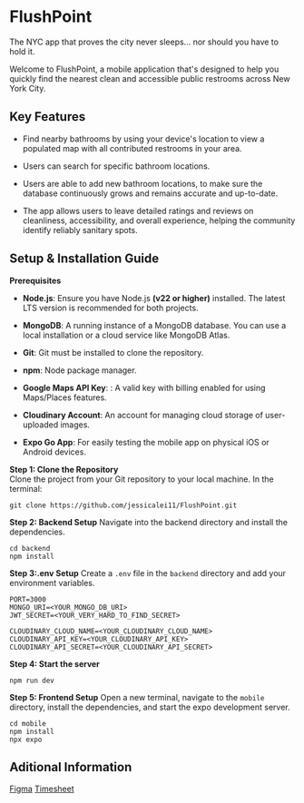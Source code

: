 # FlushPoint
The NYC app that proves the city never sleeps... nor should you have to hold it.

Welcome to FlushPoint, a mobile application that's designed to help you quickly find the nearest clean and accessible public restrooms across New York City. 

## Key Features
* Find nearby bathrooms by using your device's location to view a populated map with all contributed restrooms in your area.

* Users can search for specific bathroom locations.

* Users are able to add new bathroom locations, to make sure the database continuously grows and remains accurate and up-to-date.

* The app allows users to leave detailed ratings and reviews on cleanliness, accessibility, and overall experience, helping the community identify reliably sanitary spots.

## Setup & Installation Guide
**Prerequisites**
* **Node.js**: Ensure you have Node.js **(v22 or higher)** installed. The latest LTS version is recommended for both projects.

* **MongoDB**: A running instance of a MongoDB database. You can use a local installation or a cloud service like MongoDB Atlas.

* **Git**: Git must be installed to clone the repository.

* **npm**: Node package manager.

* **Google Maps API Key**: : A valid key with billing enabled for using Maps/Places features.

* **Cloudinary Account**: An account for managing cloud storage of user-uploaded images.

* **Expo Go App**: For easily testing the mobile app on physical iOS or Android devices.

**Step 1: Clone the Repository** <br>
Clone the project from your Git repository to your local machine. In the terminal:
```
git clone https://github.com/jessicalei11/FlushPoint.git
```
**Step 2: Backend Setup**
Navigate into the backend directory and install the dependencies.
```
cd backend 
npm install 
```

**Step 3:.env Setup**
Create a `.env` file in the `backend` directory and add your environment variables. 
```
PORT=3000
MONGO_URI=<YOUR_MONGO_DB_URI>
JWT_SECRET=<YOUR_VERY_HARD_TO_FIND_SECRET>

CLOUDINARY_CLOUD_NAME=<YOUR_CLOUDINARY_CLOUD_NAME>
CLOUDINARY_API_KEY=<YOUR_CLOUDINARY_API_KEY>
CLOUDINARY_API_SECRET=<YOUR_CLOUDINARY_API_SECRET>
```

**Step 4: Start the server**
```
npm run dev
```

**Step 5: Frontend Setup**
Open a new terminal, navigate to the `mobile` directory, install the dependencies, and start the expo development server.
```
cd mobile 
npm install
прх ехро
```

## Aditional Information
[Figma](https://www.figma.com/design/aXRgxJseo6pDSljto5GDeW/Untitled?node-id=0-1&t=1jTUm2m4Egth3V54-1)
[Timesheet](https://docs.google.com/spreadsheets/d/1oe3HgWEz1axiPsVEPOCOrG8cxm5t2RXCUKGzKnlUd-4/edit?usp=sharing)

